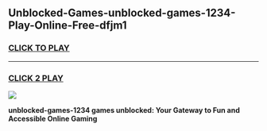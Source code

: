 
## Unblocked-Games-unblocked-games-1234-Play-Online-Free-dfjm1
<h3>
<a href="https://premium76.site?title=unblocked-games-1234&ref=26A">CLICK TO PLAY</a></h3>
<hr>

<h3>
<a href="https://premium76.site?title=unblocked-games-1234&ref=26A">CLICK 2 PLAY</a>
  
</h3>

<a href="https://premium76.site?title=unblocked-games-1234&ref=26A"><img src="https://clearcache.store/games.png"></a>


**unblocked-games-1234 games unblocked: Your Gateway to Fun and Accessible Online Gaming**
